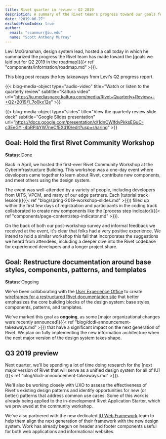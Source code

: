 ```yaml
---
title: Rivet quarter in review — Q2 2019
description: A summary of the Rivet team's progress toward our goals for the second quarter of 2019.
date: "2019-06-27"
excludeFromIndex: true
author:
  email: "scanmurr@iu.edu"
  name: "Scott Anthony Murray"
---
```


Levi McGranahan, design system lead, hosted a call today in which he summarized the progress the Rivet team has made toward the [goals we laid out for Q2 2019 in the roadmap]({{< ref "components/information/roadmap.md" >}}).

This blog post recaps the key takeaways from Levi's Q2 progress report.

{{< blog-media-object
      type="audio-video"
      title="Watch or listen to the quarterly review"
      subtitle="Kaltura video"
      url="https://iu.mediaspace.kaltura.com/media/Rivet+Quarterly+Review+-+Q2+2019/1_7o0kx12e" >}}

{{< blog-media-object
      type="slides"
      title="View the quarterly review slide deck"
      subtitle="Google Slides presentation"
      url="https://docs.google.com/presentation/d/1dnCWlfdyPkksEGuC-c3EeGYj-4bRPibYW7neCfEXd10/edit?usp=sharing" >}}

## Goal: Hold the first Rivet Community Workshop
**Status**: <span class="rvt-badge rvt-badge--success">Done</span>

Back in April, we hosted the first-ever Rivet Community Workshop at the Cyberinfrastructure Building. This workshop was a one-day event where developers came together to learn about Rivet, contribute new components, and meet others using the design system.

The event was well-attended by a variety of people, including developers from UITS, VPCM, and many of our edge partners. Each [tutorial track lesson](({{< ref "blog/spring-2019-workshop-slides.md" >}})) filled up within the first few days of registration and participants in the coding track collaborated to create new components like the [process step indicator]({{< ref "components/page-content/step-indicator.md" >}}).

On the back of both our post-workshop survey and informal feedback we received at the event, it's clear that folks had a very positive experience. We intend to hold a similar workshop this fall that incorporates the suggestions we heard from attendees, including a deeper dive into the Rivet codebase for experienced developers and a longer project share.

## Goal: Restructure documentation around base styles, components, patterns, and templates
**Status**: <span class="rvt-badge rvt-badge--warning">Ongoing</span>

We've been collaborating with the [User Experience Office](https://ux.iu.edu) to create [wireframes for a restructured Rivet documentation site](https://www.figma.com/file/P1XPzugJF2bqP46HcoIuaWrN/2019-Rivet-site%2C-IA?node-id=0%3A1) that better emphasizes the core building blocks of the design system: base styles, components, patterns, and templates.

We've marked this goal as **ongoing**, as some [major organizational changes were recently announced]({{< ref "blog/dcdi-announcement-takeaways.md" >}}) that have a significant impact on the next generation of Rivet. We plan on fully implementing the new information architecture when the next major version of the design system takes shape.

## Q3 2019 preview

Next quarter, we’ll be spending a lot of time doing research for the [next major version of Rivet that will serve as a unified design system for all of IU]({{< ref "blog/dcdi-announcement-takeaways.md" >}}).

We'll also be working closely with UXO to assess the effectiveness of Rivet's existing design patterns and identify opportunities for new (or better) patterns that address common use cases. Some of this work is already being applied to the in-development Rivet Application Starter, which we previewed at the community workshop.

We've also partnered with the new dedicated [IU Web Framework](https://framework.iu.edu) team to help them align the next generation of their framework with the new design system. Work has already begun on header and footer components useful for both web applications and informational websites.